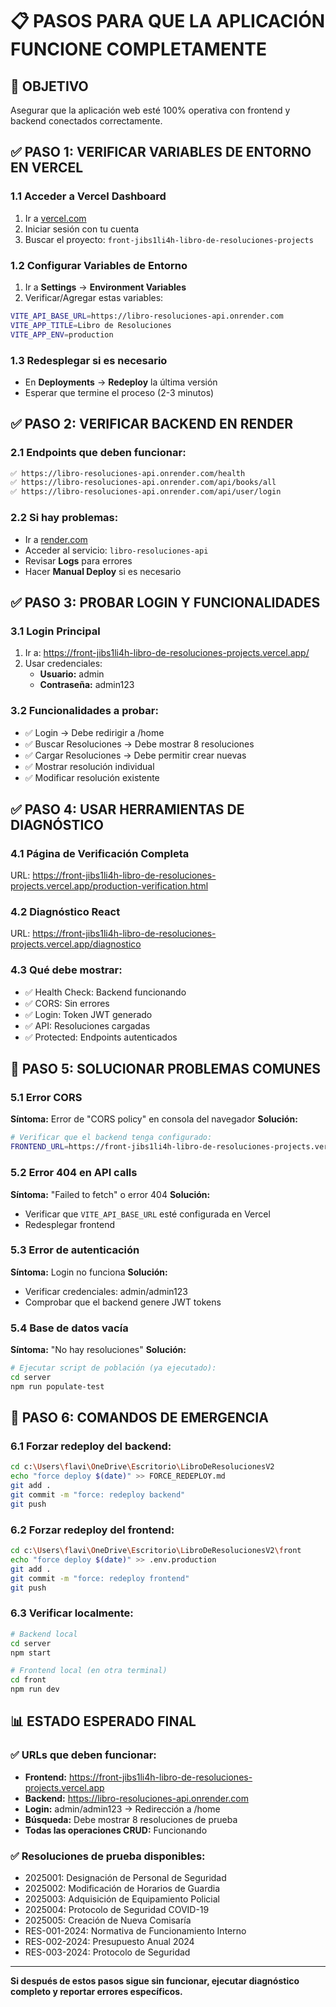 # 📋 PASOS PARA QUE LA APLICACIÓN FUNCIONE COMPLETAMENTE

## 🎯 OBJETIVO
Asegurar que la aplicación web esté 100% operativa con frontend y backend conectados correctamente.

## ✅ PASO 1: VERIFICAR VARIABLES DE ENTORNO EN VERCEL

### 1.1 Acceder a Vercel Dashboard
1. Ir a [vercel.com](https://vercel.com)
2. Iniciar sesión con tu cuenta
3. Buscar el proyecto: `front-jibs1li4h-libro-de-resoluciones-projects`

### 1.2 Configurar Variables de Entorno
1. Ir a **Settings** → **Environment Variables**
2. Verificar/Agregar estas variables:

```bash
VITE_API_BASE_URL=https://libro-resoluciones-api.onrender.com
VITE_APP_TITLE=Libro de Resoluciones
VITE_APP_ENV=production
```

### 1.3 Redesplegar si es necesario
- En **Deployments** → **Redeploy** la última versión
- Esperar que termine el proceso (2-3 minutos)

## ✅ PASO 2: VERIFICAR BACKEND EN RENDER

### 2.1 Endpoints que deben funcionar:
```bash
✅ https://libro-resoluciones-api.onrender.com/health
✅ https://libro-resoluciones-api.onrender.com/api/books/all
✅ https://libro-resoluciones-api.onrender.com/api/user/login
```

### 2.2 Si hay problemas:
- Ir a [render.com](https://render.com)
- Acceder al servicio: `libro-resoluciones-api`
- Revisar **Logs** para errores
- Hacer **Manual Deploy** si es necesario

## ✅ PASO 3: PROBAR LOGIN Y FUNCIONALIDADES

### 3.1 Login Principal
1. Ir a: https://front-jibs1li4h-libro-de-resoluciones-projects.vercel.app/
2. Usar credenciales:
   - **Usuario:** admin
   - **Contraseña:** admin123

### 3.2 Funcionalidades a probar:
- ✅ Login → Debe redirigir a /home
- ✅ Buscar Resoluciones → Debe mostrar 8 resoluciones
- ✅ Cargar Resoluciones → Debe permitir crear nuevas
- ✅ Mostrar resolución individual
- ✅ Modificar resolución existente

## ✅ PASO 4: USAR HERRAMIENTAS DE DIAGNÓSTICO

### 4.1 Página de Verificación Completa
URL: https://front-jibs1li4h-libro-de-resoluciones-projects.vercel.app/production-verification.html

### 4.2 Diagnóstico React
URL: https://front-jibs1li4h-libro-de-resoluciones-projects.vercel.app/diagnostico

### 4.3 Qué debe mostrar:
- ✅ Health Check: Backend funcionando
- ✅ CORS: Sin errores
- ✅ Login: Token JWT generado
- ✅ API: Resoluciones cargadas
- ✅ Protected: Endpoints autenticados

## 🚨 PASO 5: SOLUCIONAR PROBLEMAS COMUNES

### 5.1 Error CORS
**Síntoma:** Error de "CORS policy" en consola del navegador
**Solución:**
```bash
# Verificar que el backend tenga configurado:
FRONTEND_URL=https://front-jibs1li4h-libro-de-resoluciones-projects.vercel.app
```

### 5.2 Error 404 en API calls
**Síntoma:** "Failed to fetch" o error 404
**Solución:**
- Verificar que `VITE_API_BASE_URL` esté configurada en Vercel
- Redesplegar frontend

### 5.3 Error de autenticación
**Síntoma:** Login no funciona
**Solución:**
- Verificar credenciales: admin/admin123
- Comprobar que el backend genere JWT tokens

### 5.4 Base de datos vacía
**Síntoma:** "No hay resoluciones"
**Solución:**
```bash
# Ejecutar script de población (ya ejecutado):
cd server
npm run populate-test
```

## 🔧 PASO 6: COMANDOS DE EMERGENCIA

### 6.1 Forzar redeploy del backend:
```bash
cd c:\Users\flavi\OneDrive\Escritorio\LibroDeResolucionesV2
echo "force deploy $(date)" >> FORCE_REDEPLOY.md
git add .
git commit -m "force: redeploy backend"
git push
```

### 6.2 Forzar redeploy del frontend:
```bash
cd c:\Users\flavi\OneDrive\Escritorio\LibroDeResolucionesV2\front
echo "force deploy $(date)" >> .env.production
git add .
git commit -m "force: redeploy frontend"
git push
```

### 6.3 Verificar localmente:
```bash
# Backend local
cd server
npm start

# Frontend local (en otra terminal)
cd front
npm run dev
```

## 📊 ESTADO ESPERADO FINAL

### ✅ URLs que deben funcionar:
- **Frontend:** https://front-jibs1li4h-libro-de-resoluciones-projects.vercel.app
- **Backend:** https://libro-resoluciones-api.onrender.com
- **Login:** admin/admin123 → Redirección a /home
- **Búsqueda:** Debe mostrar 8 resoluciones de prueba
- **Todas las operaciones CRUD:** Funcionando

### ✅ Resoluciones de prueba disponibles:
- 2025001: Designación de Personal de Seguridad
- 2025002: Modificación de Horarios de Guardia
- 2025003: Adquisición de Equipamiento Policial
- 2025004: Protocolo de Seguridad COVID-19
- 2025005: Creación de Nueva Comisaría
- RES-001-2024: Normativa de Funcionamiento Interno
- RES-002-2024: Presupuesto Anual 2024
- RES-003-2024: Protocolo de Seguridad

---
**Si después de estos pasos sigue sin funcionar, ejecutar diagnóstico completo y reportar errores específicos.**

